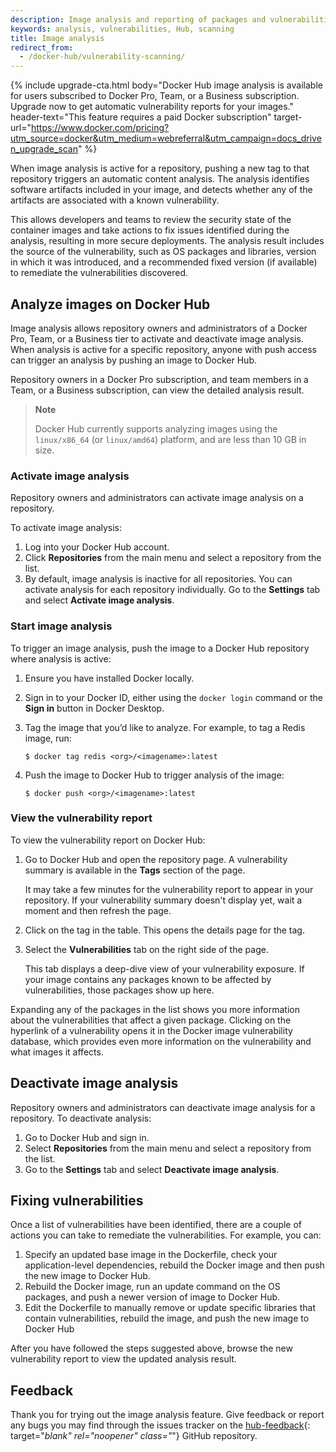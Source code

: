 ```yaml
---
description: Image analysis and reporting of packages and vulnerabilities
keywords: analysis, vulnerabilities, Hub, scanning
title: Image analysis
redirect_from:
  - /docker-hub/vulnerability-scanning/
---
```


{% include upgrade-cta.html
  body="Docker Hub image analysis is available for users subscribed to Docker Pro, Team, or a Business subscription. Upgrade now to get automatic vulnerability reports for your images."
  header-text="This feature requires a paid Docker subscription"
  target-url="https://www.docker.com/pricing?utm_source=docker&utm_medium=webreferral&utm_campaign=docs_driven_upgrade_scan"
%}

When image analysis is active for a repository, pushing a new tag to that
repository triggers an automatic content analysis. The analysis identifies
software artifacts included in your image, and detects whether any of the
artifacts are associated with a known vulnerability.

This allows developers and teams to review the security state of the container
images and take actions to fix issues identified during the analysis, resulting
in more secure deployments. The analysis result includes the source of the
vulnerability, such as OS packages and libraries, version in which it was
introduced, and a recommended fixed version (if available) to remediate the
vulnerabilities discovered.

## Analyze images on Docker Hub

Image analysis allows repository owners and administrators of a Docker Pro,
Team, or a Business tier to activate and deactivate image analysis. When
analysis is active for a specific repository, anyone with push access can
trigger an analysis by pushing an image to Docker Hub.

Repository owners in a Docker Pro subscription, and team members in a Team, or a
Business subscription, can view the detailed analysis result.

> **Note**
>
> Docker Hub currently supports analyzing images using the `linux/x86_64` (or
> `linux/amd64`) platform, and are less than 10 GB in size.

### Activate image analysis

Repository owners and administrators can activate image analysis on a
repository.

To activate image analysis:

1. Log into your Docker Hub account.
2. Click **Repositories** from the main menu and select a repository from the
   list.
3. By default, image analysis is inactive for all repositories. You can activate
   analysis for each repository individually. Go to the **Settings** tab and
   select **Activate image analysis**.

### Start image analysis

To trigger an image analysis, push the image to a Docker Hub repository where
analysis is active:

1. Ensure you have installed Docker locally.
2. Sign in to your Docker ID, either using the `docker login` command or the
   **Sign in** button in Docker Desktop.
3. Tag the image that you’d like to analyze. For example, to tag a Redis image,
   run:

   ```console
   $ docker tag redis <org>/<imagename>:latest
   ```

4. Push the image to Docker Hub to trigger analysis of the image:

   ```console
   $ docker push <org>/<imagename>:latest
   ```

### View the vulnerability report

To view the vulnerability report on Docker Hub:

1. Go to Docker Hub and open the repository page. A vulnerability summary is
   available in the **Tags** section of the page.

   It may take a few minutes for the vulnerability report to appear in your
   repository. If your vulnerability summary doesn't display yet, wait a moment
   and then refresh the page.

   <!-- TODO: add screenshot -->

2. Click on the tag in the table. This opens the details page for the tag.

3. Select the **Vulnerabilities** tab on the right side of the page.

   This tab displays a deep-dive view of your vulnerability exposure. If your
   image contains any packages known to be affected by vulnerabilities, those
   packages show up here.

   <!-- TODO: add screenshot -->

Expanding any of the packages in the list shows you more information about the
vulnerabilities that affect a given package. Clicking on the hyperlink of a
vulnerability opens it in the Docker image vulnerability database, which
provides even more information on the vulnerability and what images it affects.

## Deactivate image analysis

Repository owners and administrators can deactivate image analysis for a
repository. To deactivate analysis:

1. Go to Docker Hub and sign in.
2. Select **Repositories** from the main menu and select a repository from the
   list.
3. Go to the **Settings** tab and select **Deactivate image analysis**.

## Fixing vulnerabilities

Once a list of vulnerabilities have been identified, there are a couple of
actions you can take to remediate the vulnerabilities. For example, you can:

1. Specify an updated base image in the Dockerfile, check your application-level
   dependencies, rebuild the Docker image and then push the new image to Docker
   Hub.
2. Rebuild the Docker image, run an update command on the OS packages, and push
   a newer version of image to Docker Hub.
3. Edit the Dockerfile to manually remove or update specific libraries that
   contain vulnerabilities, rebuild the image, and push the new image to Docker
   Hub

After you have followed the steps suggested above, browse the new vulnerability
report to view the updated analysis result.

## Feedback

Thank you for trying out the image analysis feature. Give feedback or report any
bugs you may find through the issues tracker on the
[hub-feedback](https://github.com/docker/hub-feedback/issues){: target="_blank"
rel="noopener" class="_"} GitHub repository.
